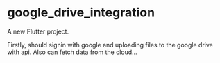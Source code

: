 # google_drive_integration

A new Flutter project.

Firstly, should signin with google and uploading files to the google drive with api. Also can fetch data from the cloud...
